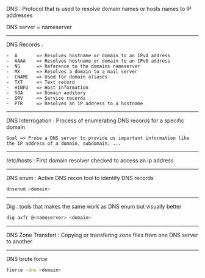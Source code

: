  DNS : Protocol that is used to resolve domain names or hosts names to IP addresses

DNS server = nameserver

---

DNS Records : 
```
-  A       => Resolves hostname or domain to an IPv4 address
-  AAAA    => Resolves hostname or domain to an IPv6 address
-  NS      => Reference to the domains nameserver
-  MX      => Resolves a domain to a mail server
-  CNAME   => Used for domain aliases
-  TXT     => Text record
-  HINFO   => Host information
-  SOA     => Domain auditory
-  SRV     => Service records
-  PTR     => Resolves an IP address to a hostname
```

---

DNS Interrogation : Process of enumerating DNS records for a specific domain
```
Goal => Probe a DNS server to provide us important information like the IP address of a domain, subdomain, ...
```

---

/etc/hosts : First domain resolver checked to access an ip address

-------

DNS enum : Active DNS recon tool to identify DNS records
```bash
dnsenum <domain>
```

--- 
Dig : tools that makes the same work as DNS enum but visually better
``` bash
dig axfr @<nameserver> <domain>
```

---
DNS Zone Transfert : Copying or transfering zone files from one DNS server to another

---

DNS brute force
```bash
fierce -dns <domain>
```
